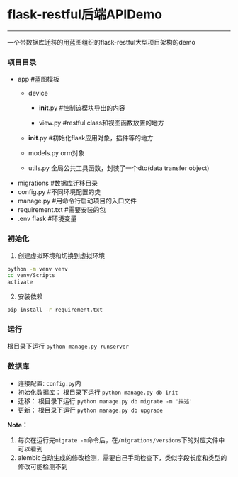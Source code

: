 # flask-restful后端APIDemo
---
一个带数据库迁移的用蓝图组织的flask-restful大型项目架构的demo

### 项目目录
- app #蓝图模板
  - device
    
    - __init__.py #控制该模块导出的内容 
    
    - view.py #restful class和视图函数放置的地方
  - __init__.py #初始化flask应用对象，插件等的地方
  - models.py orm对象
  - utils.py 全局公共工具函数，封装了一个dto(data transfer object)
- migrations #数据库迁移目录
- config.py #不同环境配置的类
- manage.py #用命令行启动项目的入口文件
- requirement.txt #需要安装的包
- .env flask #环境变量
### 初始化
  1. 创建虚拟环境和切换到虚拟环境
  ```bash
  python -m venv venv
  cd venv/Scripts
  activate
  ```
  2. 安装依赖
  ```bash
  pip install -r requirement.txt
  ```
### 运行
根目录下运行 `python manage.py runserver`

### 数据库

- 连接配置: `config.py`内
- 初始化数据库： 根目录下运行 `python manage.py db init`
- 迁移： 根目录下运行 `python manage.py db migrate -m '描述'`
- 更新： 根目录下运行 `python manage.py db upgrade`

**Note：**
1. 每次在运行完`migrate -m`命令后，在`/migrations/versions`下的对应文件中可以看到
2. alembic自动生成的修改检测，需要自己手动检查下，类似字段长度和类型的修改可能检测不到








